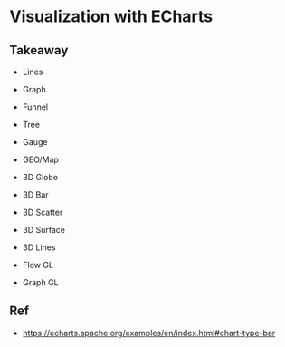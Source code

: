 # Visualization with ECharts

## Takeaway

* Lines

* Graph

* Funnel

* Tree

* Gauge

* GEO/Map

* 3D Globe

* 3D Bar

* 3D Scatter

* 3D Surface

* 3D Lines

* Flow GL

* Graph GL

## Ref

- https://echarts.apache.org/examples/en/index.html#chart-type-bar